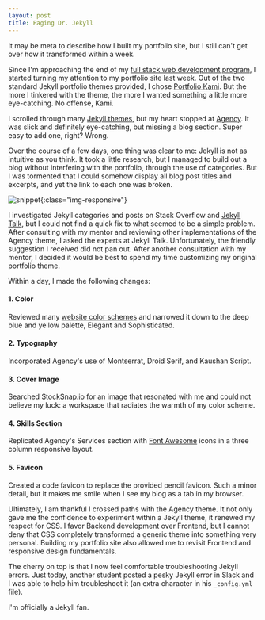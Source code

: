 ```yaml
---
layout: post
title: Paging Dr. Jekyll
---
```

It may be meta to describe how I built my portfolio site, but I still can't get over how it transformed within a week.

Since I'm approaching the end of my [full stack web development program](https://www.bloc.io/), I started turning my attention to my portfolio site last week. Out of the two standard Jekyll portfolio themes provided, I chose [Portfolio Kami](http://madebymunsters.github.io/Lannister/). But the more I tinkered with the theme, the more I wanted something a little more eye-catching. No offense, Kami.

I scrolled through many [Jekyll themes](http://themes.jekyllrc.org/), but my heart stopped at [Agency](https://startbootstrap.com/template-overviews/agency/). It was slick and definitely eye-catching, but missing a blog section. Super easy to add one, right? Wrong.

Over the course of a few days, one thing was clear to me: Jekyll is not as intuitive as you think. It took a little research, but I managed to build out a blog without interfering with the portfolio, through the use of categories. But I was tormented that I could somehow display all blog post titles and excerpts, and yet the link to each one was broken.

![snippet]({{site.baseurl}}/img/jekyll.png){:class="img-responsive"}

I investigated Jekyll categories and posts on Stack Overflow and [Jekyll Talk](https://talk.jekyllrb.com/), but I could not find a quick fix to what seemed to be a simple problem. After consulting with my mentor and reviewing other implementations of the Agency theme, I asked the experts at Jekyll Talk. Unfortunately, the friendly suggestion I received did not pan out. After another consultation with my mentor, I decided it would be best to spend my time customizing my original portfolio theme.

Within a day, I made the following changes:

#### 1. Color
Reviewed many [website color schemes](https://designschool.canva.com/blog/website-color-schemes/) and narrowed it down to the deep blue and yellow palette, Elegant and Sophisticated.

#### 2. Typography
Incorporated Agency's use of Montserrat, Droid Serif, and Kaushan Script.

#### 3. Cover Image
Searched [StockSnap.io](https://stocksnap.io/) for an image that resonated with me and could not believe my luck: a workspace that radiates the warmth of my color scheme.

#### 4. Skills Section
Replicated Agency's Services section with [Font Awesome](http://fontawesome.io/) icons in a three column responsive layout.

#### 5. Favicon
Created a code favicon to replace the provided pencil favicon. Such a minor detail, but it makes me smile when I see my blog as a tab in my browser.

Ultimately, I am thankful I crossed paths with the Agency theme. It not only gave me the confidence to experiment within a Jekyll theme, it renewed my respect for CSS. I favor Backend development over Frontend, but I cannot deny that CSS completely transformed a generic theme into something very personal. Building my portfolio site also allowed me to revisit Frontend and responsive design fundamentals.

The cherry on top is that I now feel comfortable troubleshooting Jekyll errors. Just today, another student posted a pesky Jekyll error in Slack and I was able to help him troubleshoot it (an extra character in his `_config.yml` file).

I'm officially a Jekyll fan.
